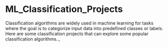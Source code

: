 # ML_Classification_Projects
Classification algorithms are widely used in machine learning for tasks where the goal is to categorize input data into predefined classes or labels.
Here are some classification projects that can explore some popular classification algorithms..,

